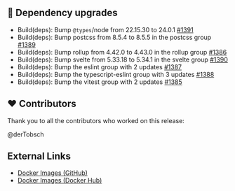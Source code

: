 ## 🔨 Dependency upgrades

- Build(deps): Bump `@types`/node from 22.15.30 to 24.0.1 [#1391](https://github.com/urlaubsverwaltung/zeiterfassung/pull/1391)
- Build(deps): Bump postcss from 8.5.4 to 8.5.5 in the postcss group [#1389](https://github.com/urlaubsverwaltung/zeiterfassung/pull/1389)
- Build(deps): Bump rollup from 4.42.0 to 4.43.0 in the rollup group [#1386](https://github.com/urlaubsverwaltung/zeiterfassung/pull/1386)
- Build(deps): Bump svelte from 5.33.18 to 5.34.1 in the svelte group [#1390](https://github.com/urlaubsverwaltung/zeiterfassung/pull/1390)
- Build(deps): Bump the eslint group with 2 updates [#1387](https://github.com/urlaubsverwaltung/zeiterfassung/pull/1387)
- Build(deps): Bump the typescript-eslint group with 3 updates [#1388](https://github.com/urlaubsverwaltung/zeiterfassung/pull/1388)
- Build(deps): Bump the vitest group with 2 updates [#1385](https://github.com/urlaubsverwaltung/zeiterfassung/pull/1385)

## ❤️ Contributors

Thank you to all the contributors who worked on this release:

@derTobsch
## External Links

- [Docker Images (GitHub)](https://github.com/urlaubsverwaltung/zeiterfassung/pkgs/container/zeiterfassung%2Fzeiterfassung)
- [Docker Images (Docker Hub)](https://hub.docker.com/r/urlaubsverwaltung/zeiterfassung)
